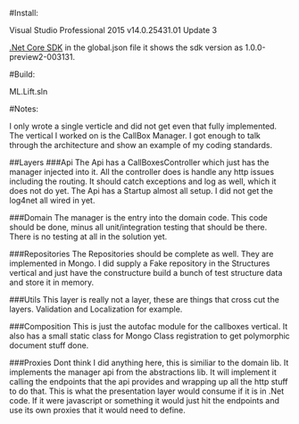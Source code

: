 #Install:

Visual Studio Professional 2015 v14.0.25431.01 Update 3

[.Net Core SDK](https://www.microsoft.com/net/core#windows) in the global.json file it shows the sdk version as 1.0.0-preview2-003131.

#Build:

ML.Lift.sln

#Notes:

I only wrote a single verticle and did not get even that fully implemented.
The vertical I worked on is the CallBox Manager.
I got enough to talk through the architecture and show an example of my coding standards.


##Layers
###Api
The Api has a CallBoxesController which just has the manager injected into it.  All the controller does is handle any http issues including the routing.  It should catch exceptions and log as well, which it does not do yet.
The Api has a Startup almost all setup.  I did not get the log4net all wired in yet.

###Domain
The manager is the entry into the domain code.  This code should be done, minus all unit/integration testing that should be there.  There is no testing at all in the solution yet.

###Repositories
The Repositories should be complete as well.  They are implemented in Mongo.  I did supply a Fake repository in the Structures vertical and just have the constructure build a bunch of test structure data and store it in memory.

###Utils
This layer is really not a layer, these are things that cross cut the layers.  Validation and Localization for example.

###Composition
This is just the autofac module for the callboxes vertical.  It also has a small static class for Mongo Class registration to get polymorphic document stuff done.

###Proxies
Dont think I did anything here, this is similiar to the domain lib.  It implements the manager api from the abstractions lib.  It will implement it calling the endpoints that the api provides and wrapping up all the http stuff to do that.  This is what the presentation layer would consume if it is in .Net code.  If it were javascript or something it would just hit the endpoints and use its own proxies that it would need to define.
